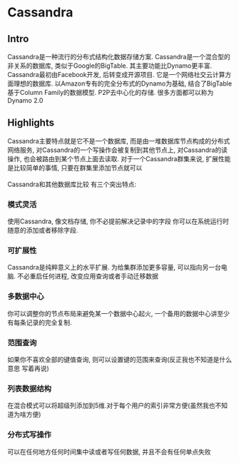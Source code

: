 # Cassandra
## Intro
Cassandra是一种流行的分布式结构化数据存储方案. Cassandra是一个混合型的非关系的数据库, 类似于Google的BigTable. 其主要功能比Dynamo更丰富. Cassandra最初由Facebook开发, 后转变成开源项目. 它是一个网络社交云计算方面理想的数据库. 以Amazon专有的完全分布式的Dynamo为基础, 结合了BigTable基于Column Family的数据模型. P2P去中心化的存储. 很多方面都可以称为Dynamo 2.0
## Highlights
Cassandra主要特点就是它不是一个数据库, 而是由一堆数据库节点构成的分布式网络服务, 对Cassandra的一个写操作会被复制到其他节点上, 对Cassandra的读操作, 也会被路由到某个节点上面去读取. 对于一个Cassandra群集来说, 扩展性能是比较简单的事情, 只要在群集里添加节点就可以
<br>
<br>Cassandra和其他数据库比较 有三个突出特点:
### 模式灵活
使用Cassandra, 像文档存储, 你不必提前解决记录中的字段 你可以在系统运行时随意的添加或者移除字段.
<br>
### 可扩展性
Cassandra是纯粹意义上的水平扩展. 为给集群添加更多容量, 可以指向另一台电脑. 不必重启任何进程, 改变应用查询或者手动迁移数据
<br>
### 多数据中心
你可以调整你的节点布局来避免某一个数据中心起火, 一个备用的数据中心讲至少有每条记录的完全复制.
<br>
### 范围查询
如果你不喜欢全部的键值查询, 则可以设置键的范围来查询(反正我也不知道是什么意思 写着再说)
<br>
### 列表数据结构
在混合模式可以将超级列添加到5维.对于每个用户的索引非常方便(虽然我也不知道为啥方便)
<br>
### 分布式写操作
可以在任何地方任何时间集中读或者写任何数据, 并且不会有任何单点失败
